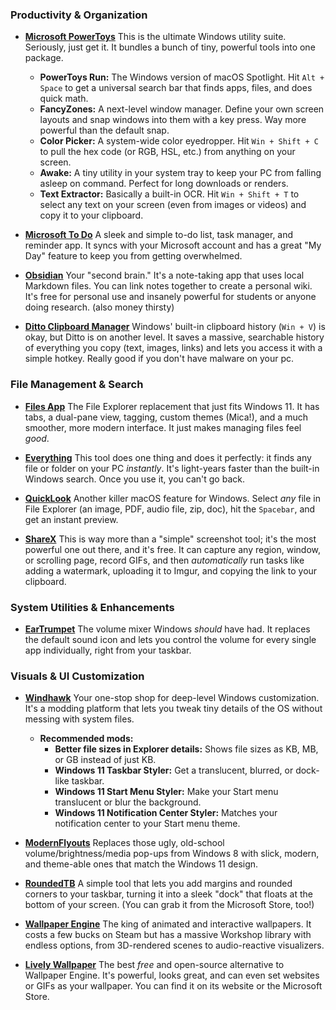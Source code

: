 ### Productivity & Organization

  * **[Microsoft PowerToys](https://learn.microsoft.com/en-us/windows/powertoys/)**
    This is the ultimate Windows utility suite. Seriously, just get it. It bundles a bunch of tiny, powerful tools into one package.

      * **PowerToys Run:** The Windows version of macOS Spotlight. Hit `Alt + Space` to get a universal search bar that finds apps, files, and does quick math.
      * **FancyZones:** A next-level window manager. Define your own screen layouts and snap windows into them with a key press. Way more powerful than the default snap.
      * **Color Picker:** A system-wide color eyedropper. Hit `Win + Shift + C` to pull the hex code (or RGB, HSL, etc.) from anything on your screen.
      * **Awake:** A tiny utility in your system tray to keep your PC from falling asleep on command. Perfect for long downloads or renders.
      * **Text Extractor:** Basically a built-in OCR. Hit `Win + Shift + T` to select any text on your screen (even from images or videos) and copy it to your clipboard.

  * **[Microsoft To Do](https://www.google.com/search?q=https://todo.microsoft.com/)**
    A sleek and simple to-do list, task manager, and reminder app. It syncs with your Microsoft account and has a great "My Day" feature to keep you from getting overwhelmed.

  * **[Obsidian](https://obsidian.md/)**
    Your "second brain." It's a note-taking app that uses local Markdown files. You can link notes together to create a personal wiki. It's free for personal use and insanely powerful for students or anyone doing research. (also money thirsty)

  * **[Ditto Clipboard Manager](https://www.microsoft.com/store/productId/9NBLGGH3ZBJQ)**
    Windows' built-in clipboard history (`Win + V`) is okay, but Ditto is on another level. It saves a massive, searchable history of everything you copy (text, images, links) and lets you access it with a simple hotkey. Really good if you don't have malware on your pc.

### File Management & Search

  * **[Files App](https://files.community/)**
    The File Explorer replacement that just fits Windows 11. It has tabs, a dual-pane view, tagging, custom themes (Mica\!), and a much smoother, more modern interface. It just makes managing files feel *good*.

  * **[Everything](https://www.voidtools.com/)**
    This tool does one thing and does it perfectly: it finds any file or folder on your PC *instantly*. It's light-years faster than the built-in Windows search. Once you use it, you can't go back. 

  * **[QuickLook](https://www.google.com/search?q=https://www.microsoft.com/store/productId/9NV4BS3L1H4S)**
    Another killer macOS feature for Windows. Select *any* file in File Explorer (an image, PDF, audio file, zip, doc), hit the `Spacebar`, and get an instant preview.

  * **[ShareX](https://getsharex.com/)**
    This is way more than a "simple" screenshot tool; it's the most powerful one out there, and it's free. It can capture any region, window, or scrolling page, record GIFs, and then *automatically* run tasks like adding a watermark, uploading it to Imgur, and copying the link to your clipboard.

### System Utilities & Enhancements

  * **[EarTrumpet](https://www.google.com/search?q=https://www.microsoft.com/store/productId/9NBLGGH516XP)**
    The volume mixer Windows *should* have had. It replaces the default sound icon and lets you control the volume for every single app individually, right from your taskbar.

### Visuals & UI Customization

  * **[Windhawk](https://windhawk.net/)**
    Your one-stop shop for deep-level Windows customization. It's a modding platform that lets you tweak tiny details of the OS without messing with system files.

      * **Recommended mods:**
          * **Better file sizes in Explorer details:** Shows file sizes as KB, MB, or GB instead of just KB.
          * **Windows 11 Taskbar Styler:** Get a translucent, blurred, or dock-like taskbar.
          * **Windows 11 Start Menu Styler:** Make your Start menu translucent or blur the background.
          * **Windows 11 Notification Center Styler:** Matches your notification center to your Start menu theme.

  * **[ModernFlyouts](https://modernflyouts-community.github.io/)**
    Replaces those ugly, old-school volume/brightness/media pop-ups from Windows 8 with slick, modern, and theme-able ones that match the Windows 11 design.

  * **[RoundedTB](https://github.com/RoundedTB/RoundedTB)**
    A simple tool that lets you add margins and rounded corners to your taskbar, turning it into a sleek "dock" that floats at the bottom of your screen. (You can grab it from the Microsoft Store, too\!)

  * **[Wallpaper Engine](https://www.wallpaperengine.io/)**
    The king of animated and interactive wallpapers. It costs a few bucks on Steam but has a massive Workshop library with endless options, from 3D-rendered scenes to audio-reactive visualizers.

  * **[Lively Wallpaper](https://www.rocksdanister.com/lively/)**
    The best *free* and open-source alternative to Wallpaper Engine. It's powerful, looks great, and can even set websites or GIFs as your wallpaper. You can find it on its website or the Microsoft Store.
